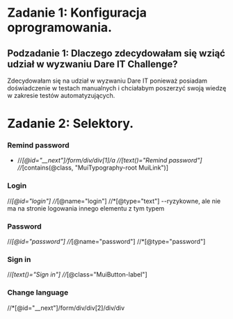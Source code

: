 # Zadanie 1: Konfiguracja oprogramowania.
## Podzadanie 1: Dlaczego zdecydowałam się wziąć udział w wyzwaniu Dare IT Challenge?
Zdecydowałam się na udział w wyzwaniu Dare IT ponieważ posiadam doświadczenie w testach manualnych i chciałabym poszerzyć swoją wiedzę w zakresie testów automatyzujących.
# Zadanie 2: Selektory.
### Remind password
* //*[@id="__next"]/form/div/div[1]/a
*//*[text()="Remind password"]
//*[contains(@class, "MuiTypography-root MuiLink")]  

### Login
//*[@id="login"]
//*[@name="login"]
//*[@type="text"] --ryzykowne, ale nie ma na stronie logowania innego elementu z tym typem



### Password
//*[@id="password"]
//*[@name="password"]
//*[@type="password"]



### Sign in
//*[text()="Sign in"]
//*[@class="MuiButton-label"]

### Change language
//*[@id="__next"]/form/div/div[2]/div/div

